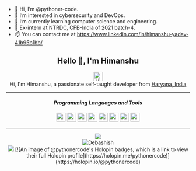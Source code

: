 - 👋 Hi, I’m @pythoner-code.
- 👀 I’m interested in cybersecurity and DevOps.
- 🌱 I’m currently learning computer science and engineering.
- 💞️ Ex-intern at NTRDC, CFB-India of 2021 batch-4.
- 📫 You can contact me at https://www.linkedin.com/in/himanshu-yadav-41b95b1bb/

<!---
pythoner-code/pythoner-code is a ✨ special ✨ repository because its `README.md` (this file) appears on your GitHub profile.
You can click the Preview link to take a look at your changes.
--->
<div align="center">
    <h2> Hello 👋, I'm Himanshu </h2>
    <a href="https://www.instagram.com/yadav_hima_nshu_">
    <img alt="Himanshu's Instagram" width="25px" src="https://raw.githubusercontent.com/pythoner-code/pythoner-code/master/assets/instagram.svg">
    </a>
    <br>
    Hi, I'm Himanshu, a passionate self-taught developer from <a href="https://www.google.com/maps/search/?api=1&query=Haryana,India">Haryana, India</a>
    <hr>
    <h4> <i> Programming Languages and Tools </i> </h4>
    <code><img width="25px" src="https://raw.githubusercontent.com/pythoner-code/pythoner-code/master/assets/c.svg"></code>
    <code><img width="25px" src="https://raw.githubusercontent.com/pythoner-code/pythoner-code/master/assets/cpp.svg"></code>
    <code><img width="25px" src="https://raw.githubusercontent.com/pythoner-code/pythoner-code/master/assets/html.svg"></code>
    <code><img width="25px" src="https://raw.githubusercontent.com/pythoner-code/pythoner-code/master/assets/css.svg"></code>
    <code><img width="25px" src="https://raw.githubusercontent.com/pythoner-code/pythoner-code/master/assets/javascript.svg"></code>
    <code><img width="25px" src="https://raw.githubusercontent.com/pythoner-code/pythoner-code/master/assets/nodejs.svg"></code>
    <code><img width="25px" src="https://raw.githubusercontent.com/pythoner-code/pythoner-code/master/assets/git.svg"></code>
    <code><img width="25px" src="https://raw.githubusercontent.com/pythoner-code/pythoner-code/master/assets/visualstudiocode.svg"></code>
    <hr>
    <img src="https://github-readme-stats.vercel.app/api?username=pythoner-code&show_icons=true&hide_border=true&theme=dark&count_private=true">
    <br>
    <img align="center" src="https://github-readme-streak-stats.herokuapp.com/?user=pythoner-code&theme=dark" alt="Debashish" />
    <br>
    <img src="https://github-readme-stats.vercel.app/api/top-langs/?username=pythoner-code&layout=compact&langs_count=8&theme=dark">
    [![An image of @pythonercode's Holopin badges, which is a link to view their full Holopin profile](https://holopin.me/pythonercode)](https://holopin.io/@pythonercode)
</div>
